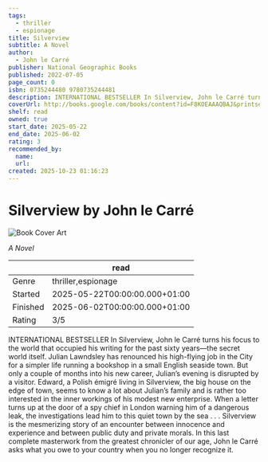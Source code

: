 ```yaml
---
tags:
  - thriller
  - espionage
title: Silverview
subtitle: A Novel
author:
  - John le Carré
publisher: National Geographic Books
published: 2022-07-05
page_count: 0
isbn: 0735244480 9780735244481
description: INTERNATIONAL BESTSELLER In Silverview, John le Carré turns his focus to the world that occupied his writing for the past sixty years—the secret world itself. Julian Lawndsley has renounced his high-flying job in the City for a simpler life running a bookshop in a small English seaside town. But only a couple of months into his new career, Julian’s evening is disrupted by a visitor. Edward, a Polish émigré living in Silverview, the big house on the edge of town, seems to know a lot about Julian’s family and is rather too interested in the inner workings of his modest new enterprise. When a letter turns up at the door of a spy chief in London warning him of a dangerous leak, the investigations lead him to this quiet town by the sea . . . Silverview is the mesmerizing story of an encounter between innocence and experience and between public duty and private morals. In this last complete masterwork from the greatest chronicler of our age, John le Carré asks what you owe to your country when you no longer recognize it.
coverUrl: http://books.google.com/books/content?id=F8KOEAAAQBAJ&printsec=frontcover&img=1&zoom=1&source=gbs_api
shelf: read
owned: true
start_date: 2025-05-22
end_date: 2025-06-02
rating: 3
recommended_by:
  name:
  url:
created: 2025-10-23 01:16:23
---
```


# Silverview by John le Carré

![Book Cover Art](http://books.google.com/books/content?id=F8KOEAAAQBAJ&printsec=frontcover&img=1&zoom=1&source=gbs_api)

_A Novel_

| &nbsp; | read | 
| --- | --- |
| Genre | thriller,espionage |
| Started | 2025-05-22T00:00:00.000+01:00 |
| Finished | 2025-06-02T00:00:00.000+01:00 |
| Rating | 3/5 |

INTERNATIONAL BESTSELLER In Silverview, John le Carré turns his focus to the world that occupied his writing for the past sixty years—the secret world itself. Julian Lawndsley has renounced his high-flying job in the City for a simpler life running a bookshop in a small English seaside town. But only a couple of months into his new career, Julian’s evening is disrupted by a visitor. Edward, a Polish émigré living in Silverview, the big house on the edge of town, seems to know a lot about Julian’s family and is rather too interested in the inner workings of his modest new enterprise. When a letter turns up at the door of a spy chief in London warning him of a dangerous leak, the investigations lead him to this quiet town by the sea . . . Silverview is the mesmerizing story of an encounter between innocence and experience and between public duty and private morals. In this last complete masterwork from the greatest chronicler of our age, John le Carré asks what you owe to your country when you no longer recognize it.